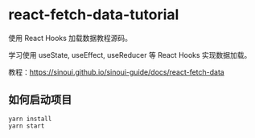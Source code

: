 # react-fetch-data-tutorial

使用 React Hooks 加载数据教程源码。

学习使用 useState, useEffect, useReducer 等 React Hooks 实现数据加载。

教程：<https://sinoui.github.io/sinoui-guide/docs/react-fetch-data>

## 如何启动项目

```shell
yarn install
yarn start
```
